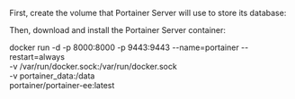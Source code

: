 First, create the volume that Portainer Server will use to store its database:

Then, download and install the Portainer Server container:

docker run -d -p 8000:8000 -p 9443:9443 --name=portainer --restart=always \
    -v /var/run/docker.sock:/var/run/docker.sock \
    -v portainer_data:/data \
    portainer/portainer-ee:latest